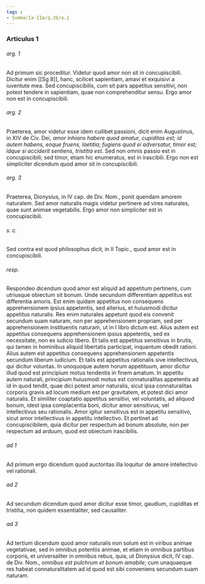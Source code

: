 ```yaml
---
tags : 
- Summa/Ia-IIæ/q.26/a.1
---
```


### Articulus 1

###### arg. 1
Ad primum sic proceditur. Videtur quod amor non sit in concupiscibili. Dicitur enim [[Sg 8]], hanc, scilicet sapientiam, amavi et exquisivi a iuventute mea. Sed concupiscibilis, cum sit pars appetitus sensitivi, non potest tendere in sapientiam, quae non comprehenditur sensu. Ergo amor non est in concupiscibili.

###### arg. 2
Praeterea, amor videtur esse idem cuilibet passioni, dicit enim Augustinus, in XIV de Civ. Dei, *amor inhians habere quod amatur, cupiditas est; id autem habens, eoque fruens, laetitia; fugiens quod ei adversatur, timor est; idque si acciderit sentiens, tristitia est*. Sed non omnis passio est in concupiscibili; sed timor, etiam hic enumeratus, est in irascibili. Ergo non est simpliciter dicendum quod amor sit in concupiscibili.

###### arg. 3
Praeterea, Dionysius, in IV cap. de Div. Nom., ponit quendam amorem naturalem. Sed amor naturalis magis videtur pertinere ad vires naturales, quae sunt animae vegetabilis. Ergo amor non simpliciter est in concupiscibili.

###### s. c.
Sed contra est quod philosophus dicit, in II Topic., quod amor est in concupiscibili.

###### resp.
Respondeo dicendum quod amor est aliquid ad appetitum pertinens, cum utriusque obiectum sit bonum. Unde secundum differentiam appetitus est differentia amoris. Est enim quidam appetitus non consequens apprehensionem ipsius appetentis, sed alterius, et huiusmodi dicitur appetitus naturalis. Res enim naturales appetunt quod eis convenit secundum suam naturam, non per apprehensionem propriam, sed per apprehensionem instituentis naturam, ut in I libro dictum est. Alius autem est appetitus consequens apprehensionem ipsius appetentis, sed ex necessitate, non ex iudicio libero. Et talis est appetitus sensitivus in brutis, qui tamen in hominibus aliquid libertatis participat, inquantum obedit rationi. Alius autem est appetitus consequens apprehensionem appetentis secundum liberum iudicium. Et talis est appetitus rationalis sive intellectivus, qui dicitur voluntas. In unoquoque autem horum appetituum, amor dicitur illud quod est principium motus tendentis in finem amatum. In appetitu autem naturali, principium huiusmodi motus est connaturalitas appetentis ad id in quod tendit, quae dici potest amor naturalis, sicut ipsa connaturalitas corporis gravis ad locum medium est per gravitatem, et potest dici amor naturalis. Et similiter coaptatio appetitus sensitivi, vel voluntatis, ad aliquod bonum, idest ipsa complacentia boni, dicitur amor sensitivus, vel intellectivus seu rationalis. Amor igitur sensitivus est in appetitu sensitivo, sicut amor intellectivus in appetitu intellectivo. Et pertinet ad concupiscibilem, quia dicitur per respectum ad bonum absolute, non per respectum ad arduum, quod est obiectum irascibilis.

###### ad 1
Ad primum ergo dicendum quod auctoritas illa loquitur de amore intellectivo vel rationali.

###### ad 2
Ad secundum dicendum quod amor dicitur esse timor, gaudium, cupiditas et tristitia, non quidem essentialiter, sed causaliter.

###### ad 3
Ad tertium dicendum quod amor naturalis non solum est in viribus animae vegetativae, sed in omnibus potentiis animae, et etiam in omnibus partibus corporis, et universaliter in omnibus rebus, quia, ut Dionysius dicit, IV cap. de Div. Nom., *omnibus est pulchrum et bonum amabile*; cum unaquaeque res habeat connaturalitatem ad id quod est sibi conveniens secundum suam naturam.

